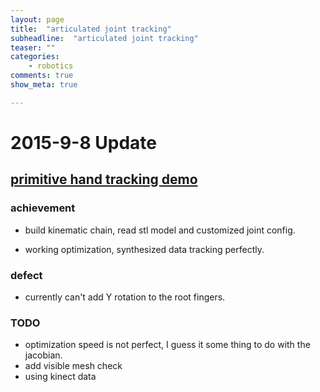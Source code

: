 ```yaml
---
layout: page
title:  "articulated joint tracking"
subheadline:  "articulated joint tracking"
teaser: ""
categories:
    - robotics
comments: true
show_meta: true

---
```


#	2015-9-8 Update

##	[primitive hand tracking demo](https://cuixiongyi.github.io/robotics/primitive-hand-tracking/)

###	achievement
* build kinematic chain, read stl model and customized joint config. 

* working optimization, synthesized data tracking perfectly.

###	defect
* currently can't add Y rotation to the root fingers.

###	TODO
* optimization speed is not perfect, I guess it some thing to do with the jacobian.
* add visible mesh check
* using kinect data 